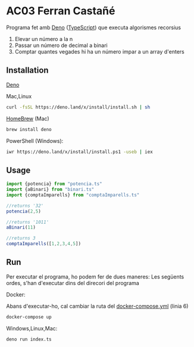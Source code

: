 # AC03 Ferran Castañé

Programa fet amb [Deno](https://deno.land/) ([TypeScript](https://www.typescriptlang.org/)) que executa algorismes recorsius

1. Elevar un número a la n
2. Passar un número de decimal a binari
3. Comptar quantes vegades hi ha un número impar a un array d'enters

## Installation
[Deno](https://deno.land/#installation)

Mac,Linux

```bash
curl -fsSL https://deno.land/x/install/install.sh | sh
```

[HomeBrew](https://formulae.brew.sh/formula/deno) (Mac)
```bash
brew install deno
```

PowerShell (Windows):
```bash
iwr https://deno.land/x/install/install.ps1 -useb | iex
```
## Usage

```typescript
import {potencia} from "potencia.ts"
import {aBinari} from "binari.ts"
import {comptaImparells} from "comptaImparells.ts"

//returns '32'
potencia(2,5)

//returns '1011'
aBinari(11)

//returns 3
comptaImparells([1,2,3,4,5])
```

## Run
Per executar el programa, ho podem fer de dues maneres:
Les següents ordes, s'han d'executar dins del direcori del programa

Docker:

Abans d'executar-ho, cal cambiar la ruta del [docker-compose.yml](https://github.com/FerranSalle/AC03PAED/blob/master/docker-compose.yml) (linia 6)
```bash
docker-compose up
```
Windows,Linux,Mac:
```bash
deno run index.ts
```
